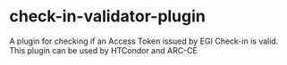 # check-in-validator-plugin
A plugin for checking if an Access Token issued by EGI Check-in is valid. This plugin can be used by HTCondor and ARC-CE
